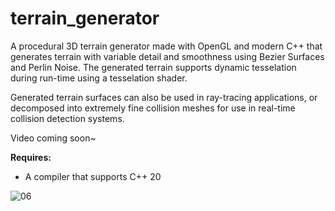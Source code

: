 # terrain_generator
A procedural 3D terrain generator made with OpenGL and modern C++ that generates terrain with variable detail and smoothness using Bezier Surfaces and Perlin Noise. The generated terrain supports dynamic tesselation during run-time using a tesselation shader.

Generated terrain surfaces can also be used in ray-tracing applications, or decomposed into extremely fine collision meshes for use in real-time collision detection systems.

Video coming soon~


**Requires:**
- A compiler that supports C++ 20

![06](https://user-images.githubusercontent.com/75456828/101313406-5108d700-3813-11eb-94cc-aa3d128f014d.png)

